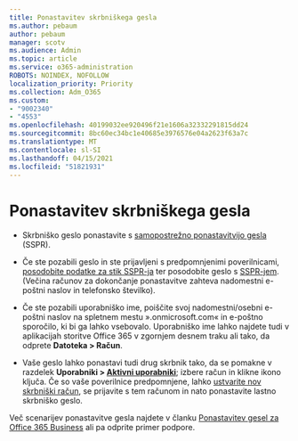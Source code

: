 ```yaml
---
title: Ponastavitev skrbniškega gesla
ms.author: pebaum
author: pebaum
manager: scotv
ms.audience: Admin
ms.topic: article
ms.service: o365-administration
ROBOTS: NOINDEX, NOFOLLOW
localization_priority: Priority
ms.collection: Adm_O365
ms.custom:
- "9002340"
- "4553"
ms.openlocfilehash: 40199032ee920496f21e1606a32332291815dd24
ms.sourcegitcommit: 8bc60ec34bc1e40685e3976576e04a2623f63a7c
ms.translationtype: MT
ms.contentlocale: sl-SI
ms.lasthandoff: 04/15/2021
ms.locfileid: "51821931"
---
```

# <a name="admin-password-reset"></a>Ponastavitev skrbniškega gesla

- Skrbniško geslo ponastavite s [samopostrežno ponastavitvijo gesla](https://passwordreset.microsoftonline.com/) (SSPR).

- Če ste pozabili geslo in ste prijavljeni s predpomnjenimi poverilnicami, [posodobite podatke za stik SSPR-ja](https://go.microsoft.com/fwlink/?linkid=849451) ter posodobite geslo s [SSPR-jem](https://passwordreset.microsoftonline.com/).  (Večina računov za dokončanje ponastavitve zahteva nadomestni e-poštni naslov in telefonsko številko).

- Če ste pozabili uporabniško ime, poiščite svoj nadomestni/osebni e-poštni naslov na spletnem mestu ».onmicrosoft.com« in e-poštno sporočilo, ki bi ga lahko vsebovalo.  Uporabniško ime lahko najdete tudi v aplikacijah storitve Office 365 v zgornjem desnem traku ali tako, da odprete **Datoteka > Račun**.

- Vaše geslo lahko ponastavi tudi drug skrbnik tako, da se pomakne v razdelek **Uporabniki > [Aktivni uporabniki](https://portal.office.com/adminportal/home#/users)**; izbere račun in klikne ikono ključa.  Če so vaše poverilnice predpomnjene, lahko [ustvarite nov skrbniški račun](https://portal.office.com/adminportal/home#/users), se prijavite s tem računom in nato ponastavite lastno skrbniško geslo.

Več scenarijev ponastavitve gesla najdete v članku [Ponastavitev gesel za Office 365 Business](https://docs.microsoft.com/microsoft-365/admin/add-users/reset-passwords) ali pa odprite primer podpore.
